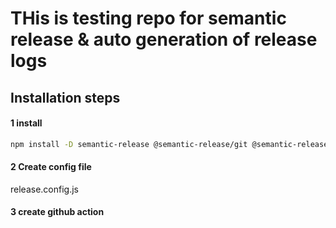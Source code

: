 # THis is testing repo for semantic release & auto generation of release logs

## Installation steps

#### 1 install

```bash
npm install -D semantic-release @semantic-release/git @semantic-release/github
```

#### 2 Create config file

release.config.js

#### 3 create github action
